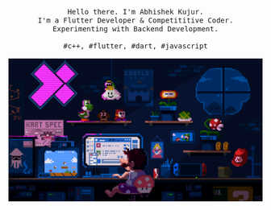 <p align="center">
  <samp>
    Hello there. I'm Abhishek Kujur.
    <br />
    I'm a Flutter Developer & Competititive Coder.
    <br />
    Experimenting with Backend Development.
    <br />
    <br />
    #c++, #flutter, #dart, #javascript
  </samp>
  <br />
  <br />
  <img
    align="center"
    src="https://github.com/NewCyberGypsy/NewCyberGypsy/blob/main/preview.gif"
    width="680"
  />
</p>
